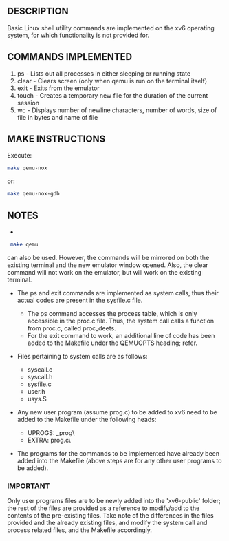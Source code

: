 ## DESCRIPTION

Basic Linux shell utility commands are implemented on the xv6 operating system, for which functionality is not provided for.

## COMMANDS IMPLEMENTED

  1. ps - Lists out all processes in either sleeping or running state
  2. clear - Clears screen (only when qemu is run on the terminal itself)
  3. exit - Exits from the emulator
  4. touch - Creates a temporary new file for the duration of the current session
  5. wc - Displays number of newline characters, number of words, size of file in bytes and name of file
  
## MAKE INSTRUCTIONS

  Execute:
  ```bash
  make qemu-nox
  ```
  or:
  ```bash
  make qemu-nox-gdb
  ```
  ## NOTES
  
 - 
 ```bash
  make qemu
  ```
  can also be used. However, the commands will be mirrored on both the existing terminal and the new emulator window opened. Also, the clear command will not work on the emulator, but will work on the existing terminal.
  
  - The ps and exit commands are implemented as system calls, thus their actual codes are present in the sysfile.c file.
    - The ps command accesses the process table, which is only accessible in the proc.c file. Thus, the system call calls a function from proc.c, called proc_deets.
    - For the exit command to work, an additional line of code has been added to the Makefile under the QEMUOPTS heading; refer.
    
  - Files pertaining to system calls are as follows:
    - syscall.c
    - syscall.h
    - sysfile.c
    - user.h
    - usys.S
    
  - Any new user program (assume prog.c) to be added to xv6 need to be added to the Makefile under the following heads: 
    - UPROGS: \_prog\
    - EXTRA: prog.c\
    
  - The programs for the commands to be implemented have already been added into the Makefile (above steps are for any other user programs to be added).
    
### IMPORTANT

Only user programs files are to be newly added into the 'xv6-public' folder; the rest of the files are provided as a reference to modify/add to the contents of the pre-existing files.
Take note of the differences in the files provided and the already existing files, and modify the system call and process related files, and the Makefile accordingly.

